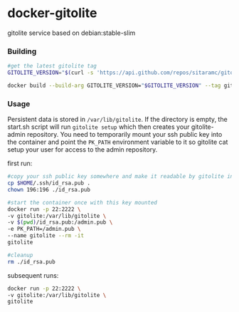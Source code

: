 # docker-gitolite
gitolite service based on debian:stable-slim

### Building
```bash
#get the latest gitolite tag
GITOLITE_VERSION="$(curl -s 'https://api.github.com/repos/sitaramc/gitolite/tags' | jq -r .[0].name)"

docker build --build-arg GITOLITE_VERSION="$GITOLITE_VERSION" --tag gitolite:"$GITOLITE_VERSION" --tag gitolite:latest .
```

### Usage
Persistent data is stored in `/var/lib/gitolite`. If the directory is empty, the start.sh script will run `gitolite setup` which then creates your gitolite-admin repository. You need to temporarily mount your ssh public key into the container and point the `PK_PATH` environment variable to it so gitolite cat setup your user for access to the admin repository.

first run:
```bash
#copy your ssh public key somewhere and make it readable by gitolite inside the container
cp $HOME/.ssh/id_rsa.pub .
chown 196:196 ./id_rsa.pub

#start the container once with this key mounted
docker run -p 22:2222 \
-v gitolite:/var/lib/gitolite \
-v $(pwd)/id_rsa.pub:/admin.pub \
-e PK_PATH=/admin.pub \
--name gitolite --rm -it
gitolite

#cleanup
rm ./id_rsa.pub
```

subsequent runs:
```bash
docker run -p 22:2222 \
-v gitolite:/var/lib/gitolite \
gitolite
```
